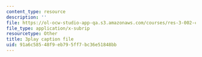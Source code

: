 ```yaml
---
content_type: resource
description: ''
file: https://ol-ocw-studio-app-qa.s3.amazonaws.com/courses/res-3-002-collaborative-design-and-creative-expression-with-arduino-microcontrollers-january-iap-2017/91a6c58548f9eb795ff7bc36e51848bb_WyEwjQt8gfQ.srt
file_type: application/x-subrip
resourcetype: Other
title: 3play caption file
uid: 91a6c585-48f9-eb79-5ff7-bc36e51848bb
---
```


